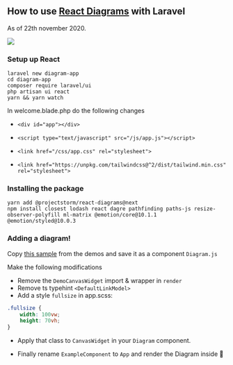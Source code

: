 ## How to use [React Diagrams](https://github.com/projectstorm/react-diagrams) with Laravel
As of 22th november 2020.

<img src="https://raw.githubusercontent.com/projectstorm/react-diagrams/master/.gitbook/assets/example1.jpg">

### Setup up React
```
laravel new diagram-app
cd diagram-app
composer require laravel/ui
php artisan ui react
yarn && yarn watch
```

In welcome.blade.php do the following changes
* ```<div id="app"></div>```

* ```<script type="text/javascript" src="/js/app.js"></script>```
* ```<link href="/css/app.css" rel="stylesheet">```
* ```<link href="https://unpkg.com/tailwindcss@^2/dist/tailwind.min.css" rel="stylesheet">```
        


### Installing the package
```
yarn add @projectstorm/react-diagrams@next
npm install closest lodash react dagre pathfinding paths-js resize-observer-polyfill ml-matrix @emotion/core@10.1.1 @emotion/styled@10.0.3
```

### Adding a diagram!
Copy [this sample](https://github.com/projectstorm/react-diagrams/blob/master/packages/diagrams-demo-gallery/demos/demo-simple/index.tsx) from the demos and save it as a component `Diagram.js`

Make the following modifications
* Remove the `DemoCanvasWidget` import & wrapper in `render`
* Remove ts typehint `<DefaultLinkModel>`
* Add a style `fullsize` in app.scss:
```css
.fullsize {
    width: 100vw;
    height: 70vh;
}
```
* Apply that class to `CanvasWidget` in your `Diagram` component.

* Finally rename `ExampleComponent` to `App` and render the Diagram inside :rocket:


